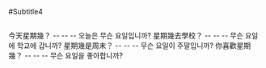 #Subtitle4

##

今天星期幾？ -- -- -- 오늘은 무슨 요일입니까?
星期幾去學校？ -- -- -- 무슨 요일에 학교에 갑니까?
星期幾是周末？ -- -- -- 무슨 요일이 주말입니까?
你喜歡星期幾？ -- -- -- 무슨 요일을 좋아합니까?
